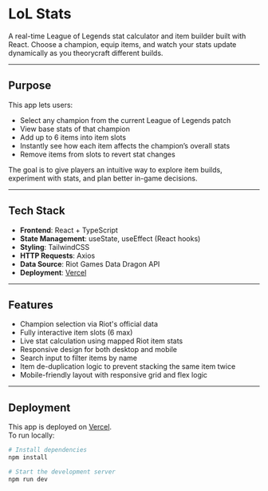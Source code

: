 # LoL Stats

A real-time League of Legends stat calculator and item builder built with React. Choose a champion, equip items, and watch your stats update dynamically as you theorycraft different builds.

---

## Purpose

This app lets users:
- Select any champion from the current League of Legends patch
- View base stats of that champion
- Add up to 6 items into item slots
- Instantly see how each item affects the champion’s overall stats
- Remove items from slots to revert stat changes

The goal is to give players an intuitive way to explore item builds, experiment with stats, and plan better in-game decisions.

---

## Tech Stack

- **Frontend**: React + TypeScript
- **State Management**: useState, useEffect (React hooks)
- **Styling**: TailwindCSS
- **HTTP Requests**: Axios
- **Data Source**: Riot Games Data Dragon API
- **Deployment**: [Vercel](https://vercel.com)

---

## Features

- Champion selection via Riot's official data
- Fully interactive item slots (6 max)
- Live stat calculation using mapped Riot item stats
- Responsive design for both desktop and mobile
- Search input to filter items by name
- Item de-duplication logic to prevent stacking the same item twice
- Mobile-friendly layout with responsive grid and flex logic

---

## Deployment

This app is deployed on [Vercel](https://vercel.com).  
To run locally:

```bash
# Install dependencies
npm install

# Start the development server
npm run dev
